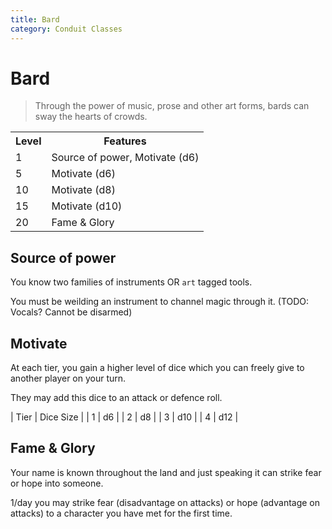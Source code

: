 ```yaml
---
title: Bard 
category: Conduit Classes
---
```


# Bard

> Through the power of music, prose and other art forms, bards can sway the hearts of crowds.

<table>
    <tr>
        <th>Level</th>
        <th>Features</th>
    </tr>
    <tr>
        <td>1</td>
        <td>Source of power, Motivate (d6)</td>
    </tr>
    <tr>
        <td>5</td>
        <td>Motivate (d6)</td>
    </tr>
    <tr>
        <td>10</td>
        <td>Motivate (d8)</td>
    </tr>
    <tr>
        <td>15</td>
        <td>Motivate (d10)</td>
    </tr>
    <tr>
        <td>20</td>
        <td>Fame & Glory</td>
    </tr>
</table>

## Source of power
You know two families of instruments OR `art` tagged tools.

You must be weilding an instrument to channel magic through it. (TODO: Vocals? Cannot be disarmed)

## Motivate

At each tier, you gain a higher level of dice which you can freely give to another player on your turn.

They may add this dice to an attack or defence roll.

| Tier | Dice Size |
| 1 | d6 |
| 2 | d8 |
| 3 | d10 |
| 4 | d12 |

## Fame & Glory
Your name is known throughout the land and just speaking it can strike fear or hope into someone.

1/day you may strike fear (disadvantage on attacks) or hope (advantage on attacks) to a character you have met for the first time.